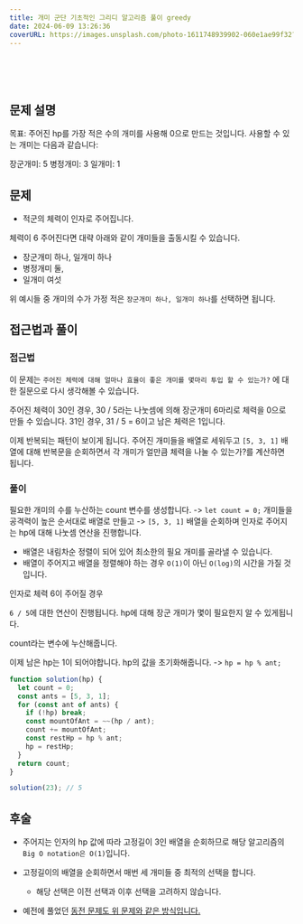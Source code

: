```yaml
---
title: 개미 군단 기초적인 그리디 알고리즘 풀이 greedy
date: 2024-06-09 13:26:36
coverURL: https://images.unsplash.com/photo-1611748939902-060e1ae99f32?q=80&w=2914&auto=format&fit=crop&ixlib=rb-4.0.3&ixid=M3wxMjA3fDB8MHxwaG90by1wYWdlfHx8fGVufDB8fHx8fA%3D%3D
---
```

<br />
<br />
<br />

## 문제 설명
목표: 주어진 hp를 가장 적은 수의 개미를 사용해 0으로 만드는 것입니다. 사용할 수 있는 개미는 다음과 같습니다:

장군개미: 5
병정개미: 3
일개미: 1


## 문제

- 적군의 체력이 인자로 주어집니다.

체력이 6 주어진다면 대략 아래와 같이 개미들을 출동시킬 수 있습니다.
- 장군개미 하나, 일개미 하나
- 병정개미 둘,
- 일개미 여섯

위 예시들 중 개미의 수가 가정 적은 `장군개미 하나, 일개미 하나`를 선택하면 됩니다.


## 접근법과 풀이

### 접근법

이 문제는 `주어진 체력에 대해 얼마나 효율이 좋은 개미를 몇마리 투입 할 수 있는가?`
에 대한 질문으로 다시 생각해볼 수 있습니다.

주어진 체력이 30인 경우, 30 / 5라는 나눗셈에 의해 장군개미 6마리로 체력을 0으로 만들 수 있습니다.
31인 경우, 31 / 5 = 6이고 남은 체력은 1입니다.

이제 반복되는 패턴이 보이게 됩니다.
주어진 개미들을 배열로 세워두고 `[5, 3, 1]`
배열에 대해 반복문을 순회하면서 각 개미가 얼만큼 체력을 나눌 수 있는가?를 계산하면 됩니다.


### 풀이

필요한 개미의 수를 누산하는 count 변수를 생성합니다. -> `let count = 0;`
개미들을 공격력이 높은 순서대로 배열로 만들고 -> `[5, 3, 1]`
배열을 순회하며 인자로 주어지는 hp에 대해 나눗셈 연산을 진행합니다.
- 배열은 내림차순 정렬이 되어 있어 최소한의 필요 개미를 골라낼 수 있습니다.
- 배열이 주어지고 배열을 정렬해야 하는 경우 `O(1)`이 아닌 `O(log)`의 시간을 가질 것입니다.

인자로 체력 6이 주어질 경우 

`6 / 5`에 대한 연산이 진행됩니다.
hp에 대해 장군 개미가 몇이 필요한지 알 수 있게됩니다.

count라는 변수에 누산해줍니다.

이제 남은 hp는 1이 되어야합니다. hp의 값을 초기화해줍니다. -> `hp = hp % ant;`


```js
function solution(hp) {
  let count = 0;
  const ants = [5, 3, 1];
  for (const ant of ants) {
    if (!hp) break;
    const mountOfAnt = ~~(hp / ant);
    count += mountOfAnt;
    const restHp = hp % ant;
    hp = restHp;
  }
  return count;
}

solution(23); // 5
```

## 후술

- 주어지는 인자의 hp 값에 따라 고정길이 3인 배열을 순회하므로
해당 알고리즘의 `Big O notation은 O(1)`입니다.

- 고정길이의 배열을 순회하면서 매번 세 개미들 중 최적의 선택을 합니다.
  - 해당 선택은 이전 선택과 이후 선택을 고려하지 않습니다.
- 예전에 풀었던 <a href="https://zerozoo-a.github.io/blog/CS/ALGORITHMS/[coin-change]basic-greedy-with-dp/">동전 문제도 위 문제와 같은 방식입니다.</a>